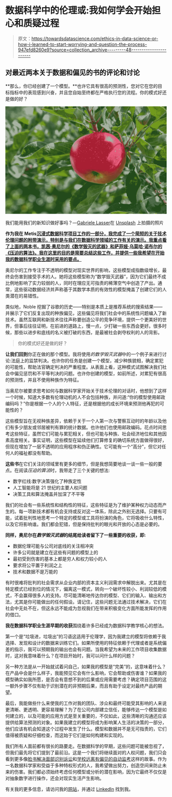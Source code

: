# 数据科学中的伦理或:我如何学会开始担心和质疑过程

> 原文：<https://towardsdatascience.com/ethics-in-data-science-or-how-i-learned-to-start-worrying-and-question-the-process-947efd8260e9?source=collection_archive---------48----------------------->

## 对最近两本关于数据和偏见的书的评论和讨论

**那么，你已经创建了一个模型。**也许它具有很高的预测性，您对它在您的目标指标中的表现感到兴奋，并且您自始至终都在严格执行您的流程。你的模式好还是做的好？

![](img/452e1e0e10e131b8fa6811903ba62759.png)

我们能用我们的新知识做好事吗？—[Gabriele Lasser](https://unsplash.com/@webentwicklerin)在 [Unsplash](https://unsplash.com/photos/-FAZ_5s9LOw) 上拍摄的照片

**作为我在 Metis[沉浸式数据科学项目工作的一部分，我完成了一个简短的关于技术伦理问题的附带演示，特别是与我们在数据科学领域的工作有关的演示。我重点看了上面的两本书，凯茜·奥尼尔的《数学毁灭的武器》和萨菲娅·乌莫哈·诺布尔的《压迫的算法》。我在这里的目的是简要总结这些工作，并提供一些我希望在开始我的数据科学职业生涯时采用的要点。](https://www.thisismetis.com/bootcamps)**

奥尼尔的工作专注于不透明的模型对现实世界的影响，这些模型成指数级增长，最终会伤害到接受手术的人。她将这些模型称为“数学毁灭武器”，因为它们最终不成比例地影响了实力较弱的人，同时在理应无可指责的稀薄空气中创造了产出。通常，这些驱动数据经济并声称基于其数学本质的有效性的模型掩盖了创建它们的人类潜在的易错性。

类似地，Noble 挖掘了谷歌的历史——特别是本质上是推荐系统的搜索结果——并展示了它们反复出现的种族偏见，这些偏见将我们社会中的系统性问题编入了新技术。虽然互联网和新技术往往声称要创造公平的竞争环境，提供一个更美好的世界，但事后往往证明，在前进的道路上，慢一点，少打破一些东西会更好。很多时候，那些以进步和底线的名义被打破的东西，是最被社会剥夺权利的人的背影。

> 你的模式好还是做的好？

**让我们回到**你正在做的那个模型。我将使用*的数学毁灭武器*中的一个例子来进行讨论:法庭上的监禁判决。也许你的任务是创建一个模型，减少种族貌相，确定累犯的可能性，帮助法官确定判决的严重程度。从表面上看，这种模式试图解决我们社会中偏见惩罚和不平等判决的问题。也许你创建的模型，如前所述，对累犯有很高的预测性，并且不使用种族作为特征。

当奥尼尔被要求思考如何与数据科学家开始关于技术伦理的对话时，他想到了这样一个时候，知道大多数有伦理动机的人不会包括种族，并问道:“你的模型使用邮政编码吗？”你是根据一个人的个人特征，还是根据他的成长环境来预测他再犯的可能性的？

这些模型旨在无视种族差异，依赖于关于一个人第一次与警察互动时的年龄以及他们有多少朋友或邻居被判有罪的统计数据。也许他们也使用邮政编码。花点时间思考这些特征，虽然它们可能与累犯相关，但也可能与种族、社会经济地位和其他因素高度相关。事实证明，这些模型在延续他们打算修复的确切系统方面做得很好，但现在增加了一层不透明的应用程序和伪正确性。它可能有一个“高分”，但它对任何人的福祉都没有帮助。

**这些书**在它们关注的领域里有更多的细节，但是我想简要地谈一谈一些一般的要点。在阅读*压迫的算法*时，我带走了三个关键的想法:

*   数字红线:数字决策强化了种族定性
*   人工智能将是 21 世纪的主要人权问题
*   决策工具和算法掩盖并加深了不平等

我们的社会有一些系统性和结构性的特征，这些特征是为了维护某种权力动态而产生的。每一项新技术都有机会支持或反对这一体系，除此之外别无选择。只要有可能，试着批判性地思考一个特定的模型或工具将扮演的角色，它将吸收什么特性，以及它将影响谁。我们都会犯错，但是保持批判的眼光和开放的心态是必要的。

**同样，奥尼尔在*数学毁灭武器*的结尾给读者留下了一些重要的收获，即:**

*   数据伦理可能与公司对底线的关注相冲突
*   许多公司就是建立在这些有问题的模型上的
*   最初受到伤害的基本上都是穷人和权力较小的人
*   要求将公平置于利润之上
*   技术和数据不是万能的

有时很难将批判的社会需求从企业内部的资本主义利润需求中解脱出来。尤其是在特定模式已经到位的情况下，偏离这一模式，转向一个破坏性较小、利润较低的模式，不会赢得很多人的支持。尽可能清晰地传达你的模型、它们的输入、输出和方法，尤其是你可能做出的任何假设。请记住，这些问题无法通过技术解决，它们在社会中无处不在，但这永远不能成为忽视我们在带来积极变化方面所能发挥的作用的借口。

**我在数据科学职业生涯早期的收获**围绕着许多已经成为数据科学教学核心的想法。

第一个是“垃圾进，垃圾出”的习语这适用于伦理学，因为我建立的模型将依赖于我选择、发现和设计的数据来训练它们。如果所使用的特征依赖于代理或者是系统偏差的指示，我可以预期我的输出也会有问题。当我希望为未来的工作项目收集数据时，这对我意味着什么？在项目开始时，我可以问什么样的问题？

另一种方法是从一开始就试着问自己，如果我的模型是“完美”的，这意味着什么？在产品中会是什么样子，我能预见它会有什么影响，它会帮助或伤害谁？如果我的模型确实如我所愿，是否会有意想不到的后果或应用需要考虑？确定项目范围的这一额外步骤不仅有助于识别潜在的非预期后果，而且有助于设定对最终产品的期望。

最后，我能做些什么来使我的工作对我的团队、涉众和最终可能受其影响的人来说更清晰、更透明、更容易理解？为了在公司内部建立信任，能够传达一个模型是如何建立的，以及可能的应用方式是至关重要的，不仅如此，这些清晰的沟通还应该提供给算法预测的对象。如果我建立的模型将成为影响某人生活的决策的一部分，他们应该有机会知道这个过程中发生了什么。模型和数据并不是无可指责的，它们值得被质疑和仔细检查，而这始于它们是如何构建和实现的。

我们所有人面前都有很长的路要走。在数据科学的早期，这些问题可能被忽视了，但我们最先将它们提到了最前沿。这是一个我们将继续面对的人权问题，我们只会看到更多像[脸书解决面部识别诉讼](https://techcrunch.com/2021/03/01/facebook-illinois-class-action-bipa/)和[学校远离有偏见的自动监考](https://www.theverge.com/2021/1/28/22254631/university-of-illinois-urbana-champaign-proctorio-online-test-proctoring-privacy)这样的故事。作为一名数据科学家和受益于多种特权形式的人，我希望做出努力，创造空间来防止未来的伤害。我们都必须始终考虑任何模型或分析的潜在影响，因为它最终不仅仅是对抽象数字进行操作，还会对现实生活产生影响。

有关我的更多信息，请访问我的[网站](http://www.ejfeldman.com/)，并通过 [LinkedIn](https://www.linkedin.com/in/feldmanethan/) 找到我。